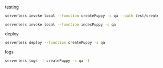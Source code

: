 testing
```bash
serverless invoke local --function createPuppy -s qa --path test/createPuppy.json

serverless invoke local --function indexPuppy -s qa
```


deploy
```bash
serverless deploy --function createPuppy -s qa
```

logs
```bash
serverless logs -f createPuppy -s qa -t
```
